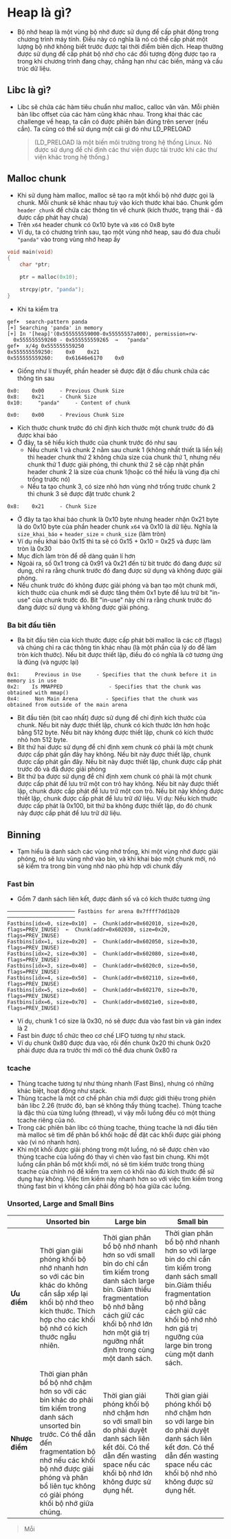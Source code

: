 # Heap là gì?

- Bộ nhớ heap là một vùng bộ nhớ được sử dụng để cấp phát động trong chương trình máy tính. Điều này có nghĩa là nó có thể cấp phát một lượng bộ nhớ không biết trước được tại thời điểm biên dịch. Heap thường được sử dụng để cấp phát bộ nhớ cho các đối tượng động được tạo ra trong khi chương trình đang chạy, chẳng hạn như các biến, mảng và cấu trúc dữ liệu.

## Libc là gì?

- Libc sẽ chứa các hàm tiêu chuẩn như malloc, calloc vân vân. Mỗi phiên bản libc offset của các hàm cũng khác nhau. Trong khai thác các challenge về heap, ta cần có được phiên bản đúng trên server (nếu cần). Ta cũng có thể sử dụng một cái gì đó như LD_PRELOAD
  > (LD_PRELOAD là một biến môi trường trong hệ thống Linux. Nó được sử dụng để chỉ định các thư viện được tải trước khi các thư viện khác trong hệ thống.)

## Malloc chunk

- Khi sử dụng hàm malloc, malloc sẽ tạo ra một khối bộ nhớ được gọi là chunk. Mỗi chunk sẽ khác nhau tuỳ vào kích thước khai báo. Chunk gồm `header chunk` để chứa các thông tin về chunk (kích thước, trạng thái - đã được cấp phát hay chưa)
- Trên `x64` header chunk có 0x10 byte và `x86` có 0x8 byte
- Ví dụ, ta có chương trình sau, tạo một vùng nhớ heap, sau đó đưa chuỗi `"panda"` vào trong vùng nhớ heap ấy

```c
void main(void)
{
    char *ptr;

    ptr = malloc(0x10);

    strcpy(ptr, "panda");
}

```

- Khi ta kiểm tra

```
gef➤  search-pattern panda
[+] Searching 'panda' in memory
[+] In '[heap]'(0x555555559000-0x55555557a000), permission=rw-
  0x555555559260 - 0x555555559265  →   "panda"
gef➤  x/4g 0x555555559250
0x555555559250:    0x0    0x21
0x555555559260:    0x61646e6170    0x0
```

- Giống như lí thuyết, phần header sẽ được đặt ở đầu chunk chứa các thông tin sau

```
0x0:    0x00     - Previous Chunk Size
0x8:    0x21     - Chunk Size
0x10:     "panda"     - Content of chunk
```

```
0x0:    0x00     - Previous Chunk Size
```

- Kích thước chunk trước đó chỉ định kích thước một chunk trước đó đã được khai báo
- Ở đây, ta sẽ hiểu kích thước của chunk trước đó như sau
  - Nếu chunk 1 và chunk 2 nằm sau chunk 1 (không nhất thiết là liền kề) thì header chunk thứ 2 không chứa size của chunk thứ 1, nhưng nếu chunk thứ 1 được giải phóng, thì chunk thứ 2 sẽ cập nhật phần header chunk 2 là size của chunk 1(hoặc có thể hiểu là vùng địa chỉ trống trước nó)
  - Nếu ta tạo chunk 3, có size nhỏ hơn vùng nhớ trống trước chunk 2 thì chunk 3 sẽ được đặt trước chunk 2

```
0x8:    0x21     - Chunk Size
```

- Ở đây ta tạo khai báo chunk là 0x10 byte nhưng header nhận 0x21 byte là do 0x10 byte của phần header chunk `x64` và 0x10 là dữ liệu. Nghĩa là `size_khai_báo` + `header_size` = `chunk_size` (làm tròn)
- Ví dụ nếu khai báo 0x15 thì ta sẽ có 0x15 + 0x10 = 0x25 và được làm tròn là 0x30
- Mục đích làm tròn để dễ dàng quản lí hơn
- Ngoài ra, số 0x1 trong cả 0x91 và 0x21 đến từ bit trước đó đang được sử dụng, chỉ ra rằng chunk trước đó đang được sử dụng và không được giải phóng.
- Nếu chunk trước đó không được giải phóng và bạn tạo một chunk mới, kích thước của chunk mới sẽ được tăng thêm 0x1 byte để lưu trữ bit "in-use" của chunk trước đó. Bit "in-use" này chỉ ra rằng chunk trước đó đang được sử dụng và không được giải phóng.

### Ba bit đầu tiên

- Ba bit đầu tiên của kích thước được cấp phát bởi malloc là các cờ (flags) và chúng chỉ ra các thông tin khác nhau (là một phần của lý do để làm tròn kích thước). Nếu bit được thiết lập, điều đó có nghĩa là cờ tương ứng là đúng (và ngược lại)

```
0x1:     Previous in Use     - Specifies that the chunk before it in memory is in use
0x2:    Is MMAPPED               - Specifies that the chunk was obtained with mmap()
0x4:     Non Main Arena         - Specifies that the chunk was obtained from outside of the main arena
```

- Bit đầu tiên (bit cao nhất) được sử dụng để chỉ định kích thước của chunk. Nếu bit này được thiết lập, chunk có kích thước lớn hơn hoặc bằng 512 byte. Nếu bit này không được thiết lập, chunk có kích thước nhỏ hơn 512 byte.
- Bit thứ hai được sử dụng để chỉ định xem chunk có phải là một chunk được cấp phát gần đây hay không. Nếu bit này được thiết lập, chunk được cấp phát gần đây. Nếu bit này được thiết lập, chunk được cấp phát trước đó và đã được giải phóng
- Bit thứ ba được sử dụng để chỉ định xem chunk có phải là một chunk được cấp phát để lưu trữ một con trỏ hay không. Nếu bit này được thiết lập, chunk được cấp phát để lưu trữ một con trỏ. Nếu bit này không được thiết lập, chunk được cấp phát để lưu trữ dữ liệu. Ví dụ: Nếu kích thước được cấp phát là 0x100, bit thứ ba không được thiết lập, do đó chunk này được cấp phát để lưu trữ dữ liệu.

## Binning

- Tạm hiểu là danh sách các vùng nhớ trống, khi một vùng nhớ được giải phóng, nó sẽ lưu vùng nhớ vào bin, và khi khai báo một chunk mới, nó sẽ kiểm tra trong bin vùng nhớ nào phù hợp với chunk đấy

### Fast bin

- Gồm 7 danh sách liên kết, được đánh số và có kích thước tương ứng

```
────────────────────── Fastbins for arena 0x7ffff7dd1b20 ──────────────────────
Fastbins[idx=0, size=0x10]  ←  Chunk(addr=0x602010, size=0x20, flags=PREV_INUSE)  ←  Chunk(addr=0x602030, size=0x20, flags=PREV_INUSE)
Fastbins[idx=1, size=0x20]  ←  Chunk(addr=0x602050, size=0x30, flags=PREV_INUSE)
Fastbins[idx=2, size=0x30]  ←  Chunk(addr=0x602080, size=0x40, flags=PREV_INUSE)
Fastbins[idx=3, size=0x40]  ←  Chunk(addr=0x6020c0, size=0x50, flags=PREV_INUSE)
Fastbins[idx=4, size=0x50]  ←  Chunk(addr=0x602110, size=0x60, flags=PREV_INUSE)
Fastbins[idx=5, size=0x60]  ←  Chunk(addr=0x602170, size=0x70, flags=PREV_INUSE)
Fastbins[idx=6, size=0x70]  ←  Chunk(addr=0x6021e0, size=0x80, flags=PREV_INUSE)
```

- Ví dụ, chunk 1 có size là 0x30, nó sẽ được đưa vào fast bin và gán index là 2
- Fast bin được tổ chức theo cơ chế LIFO tương tự như stack.
- Ví dụ chunk 0x80 được đưa vào, rồi đến chunk 0x20 thì chunk 0x20 phải được đưa ra trước thì mới có thể đưa chunk 0x80 ra

### tcache

- Thùng tcache tương tự như thùng nhanh (Fast Bins), nhưng có những khác biệt, hoạt động như stack.
- Thùng tcache là một cơ chế phân chia mới được giới thiệu trong phiên bản libc 2.26 (trước đó, bạn sẽ không thấy thùng tcache). Thùng tcache là đặc thù của từng luồng (thread), vì vậy mỗi luồng đều có một thùng tcache riêng của nó.
- Trong các phiên bản libc có thùng tcache, thùng tcache là nơi đầu tiên mà malloc sẽ tìm để phân bổ khối hoặc để đặt các khối được giải phóng vào (vì nó nhanh hơn).
- Khi một khối được giải phóng trong một luồng, nó sẽ được chèn vào thùng tcache của luồng đó thay vì chèn vào fast bin chung. Khi một luồng cần phân bổ một khối mới, nó sẽ tìm kiếm trước trong thùng tcache của chính nó để kiểm tra xem có khối nào đủ kích thước để sử dụng hay không. Việc tìm kiếm này nhanh hơn so với việc tìm kiếm trong thùng fast bin vì không cần phải đồng bộ hóa giữa các luồng.

### Unsorted, Large and Small Bins

|               | Unsorted bin  |Large bin    |Small bin    |
|---------------|-------------  |-------------|-------------|
|**Ưu điểm**    |Thời gian giải phóng khối bộ nhớ nhanh hơn so với các bin khác do không cần sắp xếp lại khối bộ nhớ theo kích thước. Thích hợp cho các khối bộ nhớ có kích thước ngẫu nhiên.|Thời gian phân bổ bộ nhớ nhanh hơn so với small bin do chỉ cần tìm kiếm trong danh sách large bin. Giảm thiểu fragmentation bộ nhớ bằng cách giữ các khối bộ nhớ lớn hơn một giá trị ngưỡng nhất định trong cùng một danh sách.|Thời gian phân bổ bộ nhớ nhanh hơn so với large bin do chỉ cần tìm kiếm trong danh sách small bin.Giảm thiểu fragmentation bộ nhớ bằng cách giữ các khối bộ nhớ nhỏ hơn giá trị ngưỡng của large bin trong cùng một danh sách.|
|**Nhược điểm** | Thời gian phân bổ bộ nhớ chậm hơn so với các bin khác do phải tìm kiếm trong danh sách unsorted bin trước. Có thể dẫn đến fragmentation bộ nhớ nếu các khối bộ nhớ được giải phóng và phân bổ liên tục không có giải phóng khối bộ nhớ giữa chúng.|Thời gian giải phóng khối bộ nhớ chậm hơn so với small bin do phải duyệt danh sách liên kết đôi. Có thể dẫn đến wasting space nếu các khối bộ nhớ lớn không được sử dụng hết.|Thời gian giải phóng khối bộ nhớ chậm hơn so với large bin do phải duyệt danh sách liên kết đơn. Có thể dẫn đến wasting space nếu các khối bộ nhớ nhỏ không được sử dụng hết.

> Mỗi 

